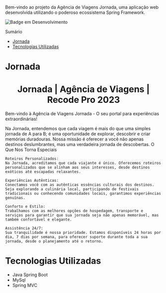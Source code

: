 Bem-vindo ao projeto da Agência de Viagens Jornada, uma aplicação web desenvolvida utilizando o poderoso ecossistema Spring Framework.

![Badge em Desenvolvimento](http://img.shields.io/static/v1?label=STATUS&message=EM%20DESENVOLVIMENTO&color=GREEN&style=for-the-badge)

Sumário
- [Jornada](#jornada)
- [Tecnologias Utilizadas](#tecnologias-utilizadas)


# Jornada

<h1 align="center"> Jornada | Agência de Viagens | Recode Pro 2023 </h1>
Bem-vindo à Agência de Viagens Jornada - O seu portal para experiências extraordinárias!

Na Jornada, entendemos que cada viagem é mais do que uma simples jornada de A para B; é uma oportunidade de explorar, descobrir e criar memórias duradouras. Nossa missão é oferecer a você não apenas destinos deslumbrantes, mas uma verdadeira jornada de descobertas.
O Que Nos Torna Especiais

    Roteiros Personalizados:
    Na Jornada, acreditamos que cada viajante é único. Oferecemos roteiros personalizados que se alinham aos seus interesses, desde destinos exóticos até escapadas relaxantes.

    Experiências Autênticas:
    Conectamos você com as autênticas essências culturais dos destinos. Seja explorando a culinária local, participando de festivais tradicionais ou conhecendo comunidades locais, garantimos experiências genuínas.

    Conforto e Estilo:
    Trabalhamos com as melhores opções de hospedagem, transporte e serviços para garantir que sua jornada seja não apenas memorável, mas também confortável e elegante.

    Assistência 24/7:
    Sua tranquilidade é nossa prioridade. Estamos disponíveis 24 horas por dia, 7 dias por semana, para oferecer suporte durante toda a sua jornada, desde o planejamento até o retorno.




# Tecnologias Utilizadas
- Java Spring Boot
- MySql
- Spring MVC
  
